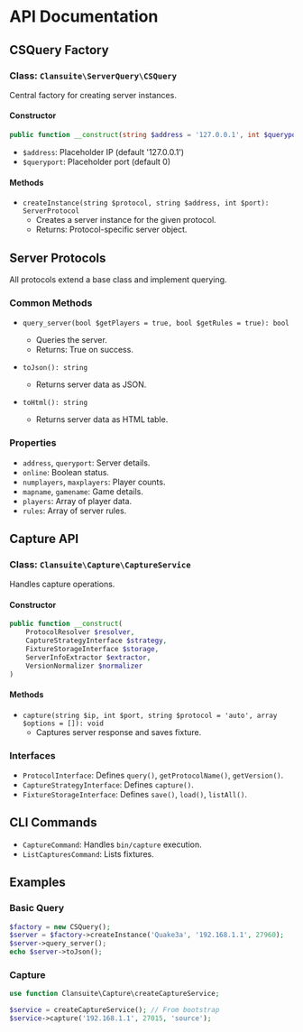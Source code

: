 # API Documentation

## CSQuery Factory

### Class: `Clansuite\ServerQuery\CSQuery`

Central factory for creating server instances.

#### Constructor

```php
public function __construct(string $address = '127.0.0.1', int $queryport = 0)
```

- `$address`: Placeholder IP (default '127.0.0.1')
- `$queryport`: Placeholder port (default 0)

#### Methods

- `createInstance(string $protocol, string $address, int $port): ServerProtocol`
  - Creates a server instance for the given protocol.
  - Returns: Protocol-specific server object.

## Server Protocols

All protocols extend a base class and implement querying.

### Common Methods

- `query_server(bool $getPlayers = true, bool $getRules = true): bool`
  - Queries the server.
  - Returns: True on success.

- `toJson(): string`
  - Returns server data as JSON.

- `toHtml(): string`
  - Returns server data as HTML table.

### Properties

- `address`, `queryport`: Server details.
- `online`: Boolean status.
- `numplayers`, `maxplayers`: Player counts.
- `mapname`, `gamename`: Game details.
- `players`: Array of player data.
- `rules`: Array of server rules.

## Capture API

### Class: `Clansuite\Capture\CaptureService`

Handles capture operations.

#### Constructor

```php
public function __construct(
    ProtocolResolver $resolver,
    CaptureStrategyInterface $strategy,
    FixtureStorageInterface $storage,
    ServerInfoExtractor $extractor,
    VersionNormalizer $normalizer
)
```

#### Methods

- `capture(string $ip, int $port, string $protocol = 'auto', array $options = []): void`
  - Captures server response and saves fixture.

### Interfaces

- `ProtocolInterface`: Defines `query()`, `getProtocolName()`, `getVersion()`.
- `CaptureStrategyInterface`: Defines `capture()`.
- `FixtureStorageInterface`: Defines `save()`, `load()`, `listAll()`.

## CLI Commands

- `CaptureCommand`: Handles `bin/capture` execution.
- `ListCapturesCommand`: Lists fixtures.

## Examples

### Basic Query

```php
$factory = new CSQuery();
$server = $factory->createInstance('Quake3a', '192.168.1.1', 27960);
$server->query_server();
echo $server->toJson();
```

### Capture

```php
use function Clansuite\Capture\createCaptureService;

$service = createCaptureService(); // From bootstrap
$service->capture('192.168.1.1', 27015, 'source');
```
